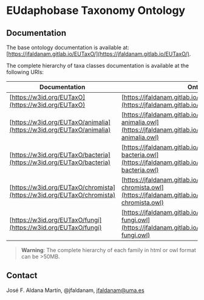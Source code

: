 # EUdaphobase Taxonomy Ontology

## Documentation

The base ontology documentation is available at: [https://jfaldanam.gitlab.io/EUTaxO/](https://jfaldanam.gitlab.io/EUTaxO/).

The complete hierarchy of taxa classes documentation is available at the following URIs:

| Documentation                                   | Ontology                                               |
| ----------------------------------------------- | ------------------------------------------------------ |
| [https://w3id.org/EUTaxO](https://w3id.org/EUTaxO)                           | [https://jfaldanam.gitlab.io/EUTaxO/EUTaxO.owl](https://jfaldanam.gitlab.io/EUTaxO/EUTaxO.owl)                           |
| [https://w3id.org/EUTaxO/animalia](https://w3id.org/EUTaxO/animalia)                           | [https://jfaldanam.gitlab.io/EUTaxO/animalia/EUTaxO-animalia.owl](https://jfaldanam.gitlab.io/EUTaxO/animalia/EUTaxO-animalia.owl)                           |
| [https://w3id.org/EUTaxO/bacteria](https://w3id.org/EUTaxO/bacteria)                           | [https://jfaldanam.gitlab.io/EUTaxO/bacteria/EUTaxO-bacteria.owl](https://jfaldanam.gitlab.io/EUTaxO/bacteria/EUTaxO-bacteria.owl)                           |
| [https://w3id.org/EUTaxO/chromista](https://w3id.org/EUTaxO/chromista)                           | [https://jfaldanam.gitlab.io/EUTaxO/chromista/EUTaxO-chromista.owl](https://jfaldanam.gitlab.io/EUTaxO/chromista/EUTaxO-chromista.owl)                           |
| [https://w3id.org/EUTaxO/fungi](https://w3id.org/EUTaxO/fungi)                           | [https://jfaldanam.gitlab.io/EUTaxO/fungi/EUTaxO-fungi.owl](https://jfaldanam.gitlab.io/EUTaxO/fungi/EUTaxO-fungi.owl)                           |

> **Warning**: The complete hierarchy of each family in html or owl format can be >50MB.

## Contact
José F. Aldana Martín, @jfaldanam, <jfaldanam@uma.es>
